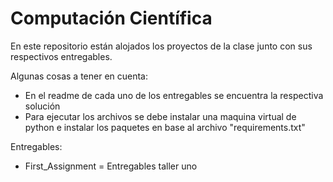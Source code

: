 # Computación Científica

En este repositorio están alojados los proyectos de la clase junto con sus respectivos entregables.

Algunas cosas a tener en cuenta:
- En el readme de cada uno de los entregables se encuentra la respectiva solución
- Para ejecutar los archivos se debe instalar una maquina virtual de python e instalar los paquetes en base al archivo "requirements.txt"


Entregables:

- First_Assignment = Entregables taller uno